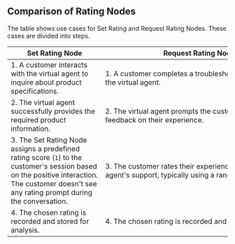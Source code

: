 ## Comparison of Rating Nodes

The table shows use cases for Set Rating and Request Rating Nodes. These cases are divided into steps.

| <div style="width:200px">Set Rating Node</div>                                                                                                                                                  | <div style="width:430px">Request Rating Node</div>                                                                |
|-------------------------------------------------------------------------------------------------------------------------------------------------------------------------------------------------|-------------------------------------------------------------------------------------------------------------------|
| 1. A customer interacts with the virtual agent to inquire about product specifications.                                                                                                         | 1. A customer completes a troubleshooting session with the virtual agent.                                         |
| 2. The virtual agent successfully provides the required product information.                                                                                                                    | 2. The virtual agent prompts the customer to provide feedback on their experience.                                |
| 3. The Set Rating Node assigns a predefined rating score (`1`) to the customer's session based on the positive interaction. The customer doesn't see any rating prompt during the conversation. | 3. The customer rates their experience with the virtual agent's support, typically using a range of 1 to 5 stars. |
| 4. The chosen rating is recorded and stored for analysis.                                                                                                                                       | 4. The chosen rating is recorded and stored for analysis.                                                         |

